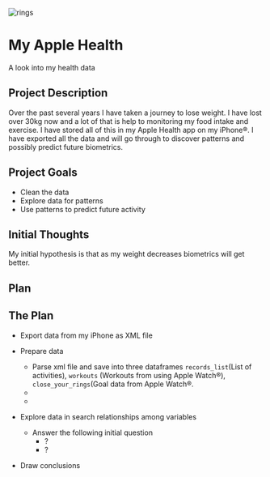 ![rings](https://user-images.githubusercontent.com/112418599/207891130-dc7f85da-e5d8-4dec-a4e3-2587c0810972.png)

# My Apple Health
A look into my health data

## Project Description
Over the past several years I have taken a journey to lose weight. I have lost over 30kg now and a lot of that is help to monitoring my food intake and exercise. I have stored all of this in my Apple Health app on my iPhone®. I have exported all the data and will go through to discover patterns and possibly predict future biometrics. 

## Project Goals
- Clean the data
- Explore data for patterns
- Use patterns to predict future activity

## Initial Thoughts
My initial hypothesis is that as my weight decreases biometrics will get better.

## Plan

## The Plan
* Export data from my iPhone as XML file

* Prepare data
    * Parse xml file and save into three dataframes ```records_list```(List of activities), ```workouts``` (Workouts from using Apple Watch®), ```close_your_rings```(Goal data from Apple Watch®.
    * 
    * 

* Explore data in search relationships among variables
    * Answer the following initial question
        * ?
        * ?


* Draw conclusions
